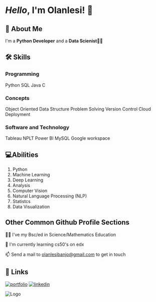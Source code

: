 
# *Hello*, I'm **Olanlesi!** 👋


## 🚀 About Me
I'm a **Python Developer** and a **Data Scienist**👩‍💻


## 🛠 Skills

### Programming
Python
SQL
Java
C

### Concepts
Object Oriented
Data Structure
Problem Solving
Version Control
Cloud Deployment

### Software and Technology
Tableau
NPLT
Power BI
MySQL
Google workspace

## 💻Abilities
1. Python
2. Machine Learning
3. Deep Learning
4. Analysis
4. Computer Vision
5. Natural Language Processing (NLP)
6. Statistcs
8. Data Visualization


## Other Common Github Profile Sections
👩‍🎓 I've my Bsc/ed in Science/Mathematics Education

🧠 I'm currently learning cs50's on edx

📫 Send a mail to olanlesibanjo@gmail.com to get in touch





## 🔗 Links
[![portfolio](https://img.shields.io/badge/my_portfolio-000?style=for-the-badge&logo=ko-fi&logoColor=white)](https://github.com/olanlesi/olanlesi)
[![linkedin](https://img.shields.io/badge/linkedin-0A66C2?style=for-the-badge&logo=linkedin&logoColor=white)](https://www.linkedin.com/in/olanlesi-banjo-659683186/)


![Logo](https://github-readme-stats.vercel.app/api?username=olanlesi&&show_icons=true&title_color=fffff&icon_color=bb2acf&text_color=fff33&bg_color=00)

